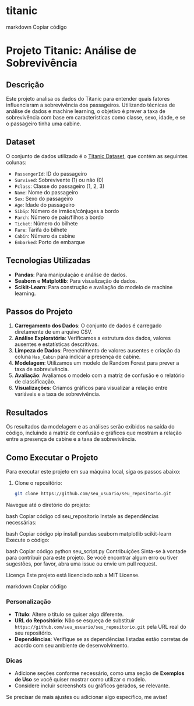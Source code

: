 # titanic


markdown
Copiar código
# Projeto Titanic: Análise de Sobrevivência

## Descrição

Este projeto analisa os dados do Titanic para entender quais fatores influenciaram a sobrevivência dos passageiros. Utilizando técnicas de análise de dados e machine learning, o objetivo é prever a taxa de sobrevivência com base em características como classe, sexo, idade, e se o passageiro tinha uma cabine.

## Dataset

O conjunto de dados utilizado é o [Titanic Dataset](https://raw.githubusercontent.com/datasciencedojo/datasets/master/titanic.csv), que contém as seguintes colunas:

- `PassengerId`: ID do passageiro
- `Survived`: Sobrevivente (1) ou não (0)
- `Pclass`: Classe do passageiro (1, 2, 3)
- `Name`: Nome do passageiro
- `Sex`: Sexo do passageiro
- `Age`: Idade do passageiro
- `SibSp`: Número de irmãos/cônjuges a bordo
- `Parch`: Número de pais/filhos a bordo
- `Ticket`: Número do bilhete
- `Fare`: Tarifa do bilhete
- `Cabin`: Número da cabine
- `Embarked`: Porto de embarque

## Tecnologias Utilizadas

- **Pandas**: Para manipulação e análise de dados.
- **Seaborn** e **Matplotlib**: Para visualização de dados.
- **Scikit-Learn**: Para construção e avaliação do modelo de machine learning.

## Passos do Projeto

1. **Carregamento dos Dados**: O conjunto de dados é carregado diretamente de um arquivo CSV.
2. **Análise Exploratória**: Verificamos a estrutura dos dados, valores ausentes e estatísticas descritivas.
3. **Limpeza de Dados**: Preenchimento de valores ausentes e criação da coluna `Has_Cabin` para indicar a presença de cabine.
4. **Modelagem**: Utilizamos um modelo de Random Forest para prever a taxa de sobrevivência.
5. **Avaliação**: Avaliamos o modelo com a matriz de confusão e o relatório de classificação.
6. **Visualizações**: Criamos gráficos para visualizar a relação entre variáveis e a taxa de sobrevivência.

## Resultados

Os resultados da modelagem e as análises serão exibidos na saída do código, incluindo a matriz de confusão e gráficos que mostram a relação entre a presença de cabine e a taxa de sobrevivência.

## Como Executar o Projeto

Para executar este projeto em sua máquina local, siga os passos abaixo:

1. Clone o repositório:
   ```bash
   git clone https://github.com/seu_usuario/seu_repositorio.git
Navegue até o diretório do projeto:

bash
Copiar código
cd seu_repositorio
Instale as dependências necessárias:

bash
Copiar código
pip install pandas seaborn matplotlib scikit-learn
Execute o código:

bash
Copiar código
python seu_script.py
Contribuições
Sinta-se à vontade para contribuir para este projeto. Se você encontrar algum erro ou tiver sugestões, por favor, abra uma issue ou envie um pull request.

Licença
Este projeto está licenciado sob a MIT License.

markdown
Copiar código

### Personalização

- **Título**: Altere o título se quiser algo diferente.
- **URL do Repositório**: Não se esqueça de substituir `https://github.com/seu_usuario/seu_repositorio.git` pela URL real do seu repositório.
- **Dependências**: Verifique se as dependências listadas estão corretas de acordo com seu ambiente de desenvolvimento.

### Dicas

- Adicione seções conforme necessário, como uma seção de **Exemplos de Uso** se você quiser mostrar como utilizar o modelo.
- Considere incluir screenshots ou gráficos gerados, se relevante.

Se precisar de mais ajustes ou adicionar algo específico, me avise!

